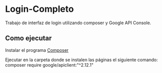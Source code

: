 # Login-Completo

Trabajo de interfaz de login utilizando composer y Google API Console.

## Como ejecutar 

  Instalar el programa [Composer](https://getcomposer.org/Composer-Setup.exe)
  
  Ejecutar en la carpeta donde se instalen las páginas el siguiente comando:
    composer require google/apiclient:"^2.12.1"

